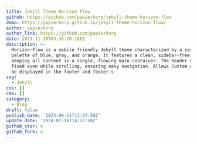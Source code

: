 ```yaml
---
title: Jekyll Theme Horizon Flow
github: https://github.com/papierkorp/jekyll-theme-horizon-flow
demo: https://papierkorp.github.io/jekyll-theme-horizon-flow/
author: papierkorp
author_link: https://github.com/papierkorp
date: 2023-11-30T03:35:20.168Z
description: >-
  Horizon-Flow is a mobile friendly Jekyll theme characterized by a serene color
  palette of blue, gray, and orange. It features a clean, sidebar-free layout,
  keeping all content in a single, flowing main container. The header remains
  fixed even while scrolling, ensuring easy navigation. Allows Custom content to
  be displayed in the footer and footer-s
ssg:
  - Jekyll
css: []
cms: []
category:
  - Blog
draft: false
publish_date: '2023-09-11T13:57:59Z'
update_date: '2024-07-16T14:27:59Z'
github_star: 4
github_fork: 4
---
```

